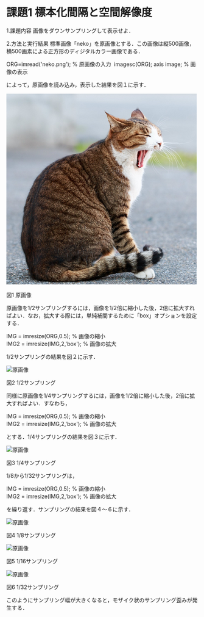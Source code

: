 ﻿# 課題1 標本化間隔と空間解像度
 
1.課題内容
画像をダウンサンプリングして表示せよ．

2.方法と実行結果
標準画像「neko」を原画像とする．この画像は縦500画像，横500画素による正方形のディジタルカラー画像である．

ORG=imread('neko.png'); % 原画像の入力  
imagesc(ORG); axis image; % 画像の表示

によって，原画像を読み込み，表示した結果を図１に示す．

![原画像](https://github.com/NaokiAoyama/lecture_image_processing/blob/master/image/neko.png?raw=true)  

図1 原画像

原画像を1/2サンプリングするには，画像を1/2倍に縮小した後，2倍に拡大すればよい．なお，拡大する際には，単純補間するために「box」オプションを設定する．

IMG = imresize(ORG,0.5); % 画像の縮小  
IMG2 = imresize(IMG,2,'box'); % 画像の拡大

1/2サンプリングの結果を図２に示す．

![原画像](https://github.com/NaokiAoyama/lecture_image_processing/blob/master/image/kadai1_1.png?raw=true)  

図2 1/2サンプリング

同様に原画像を1/4サンプリングするには，画像を1/2倍に縮小した後，2倍に拡大すればよい．すなわち，

IMG = imresize(ORG,0.5); % 画像の縮小  
IMG2 = imresize(IMG,2,'box'); % 画像の拡大

とする．1/4サンプリングの結果を図３に示す．

![原画像](https://github.com/NaokiAoyama/lecture_image_processing/blob/master/image/kadai01_2.png?raw=true)  

図3 1/4サンプリング

1/8から1/32サンプリングは，

IMG = imresize(ORG,0.5); % 画像の縮小  
IMG2 = imresize(IMG,2,'box'); % 画像の拡大

を繰り返す．サンプリングの結果を図４～６に示す．

![原画像](https://github.com/NaokiAoyama/lecture_image_processing/blob/master/image/kadai01_3.png?raw=true)  

図4 1/8サンプリング

![原画像](https://github.com/NaokiAoyama/lecture_image_processing/blob/master/image/kadai01_4.png?raw=true)  

図5 1/16サンプリング

![原画像](https://github.com/NaokiAoyama/lecture_image_processing/blob/master/image/kadai01_5.png?raw=true)  

図6 1/32サンプリング

このようにサンプリング幅が大きくなると，モザイク状のサンプリング歪みが発生する．
